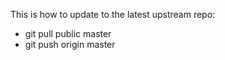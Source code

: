 This is how to update to the latest upstream repo:

- git pull public master
- git push origin master